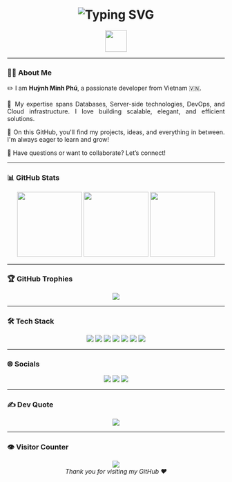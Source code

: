 <!-- 🎉 HEADER HIỆU ỨNG -->
<h1 align="center">
  <img src="https://readme-typing-svg.demolab.com?font=Fira+Code&size=28&duration=3000&pause=500&center=true&vCenter=true&width=435&lines=Hi+there!+I'm+PhuHuynh197;Welcome+to+my+GitHub+Profile!" alt="Typing SVG" />
</h1>

<p align="center">
  <img src="https://user-images.githubusercontent.com/73097560/115834477-dbab4500-a447-11eb-908a-139a6edaec5c.gif" height="50px" />
</p>

---

### 👨‍💻 About Me

<p align="justify">
✏️ I am <strong>Huỳnh Minh Phú</strong>, a passionate developer from Vietnam 🇻🇳.
</p>
<p align="justify">
🚀 My expertise spans Databases, Server-side technologies, DevOps, and Cloud infrastructure. I love building scalable, elegant, and efficient solutions.
</p>
<p align="justify">
🌟 On this GitHub, you'll find my projects, ideas, and everything in between. I'm always eager to learn and grow!
</p>
<p align="justify">
💬 Have questions or want to collaborate? Let’s connect!
</p>

---

### 📊 GitHub Stats

<div align="center">
  <img src="https://github-readme-stats.vercel.app/api?username=PhuHuynh197&theme=tokyonight&show_icons=true" height="150px"/>
  <img src="https://github-readme-streak-stats.herokuapp.com/?user=PhuHuynh197&theme=tokyonight" height="150px"/>
  <img src="https://github-readme-stats.vercel.app/api/top-langs/?username=PhuHuynh197&layout=compact&theme=tokyonight" height="150px"/>
</div>

---

### 🏆 GitHub Trophies

<p align="center">
  <img src="https://github-profile-trophy.vercel.app/?username=PhuHuynh197&theme=radical&no-frame=true&margin-w=10" />
</p>

---

### 🛠️ Tech Stack

<p align="center">
  <img src="https://img.shields.io/badge/C%23-239120?style=for-the-badge&logo=c-sharp&logoColor=white" />
  <img src="https://img.shields.io/badge/.NET-512BD4?style=for-the-badge&logo=dotnet&logoColor=white" />
  <img src="https://img.shields.io/badge/Python-3670A0?style=for-the-badge&logo=python&logoColor=ffdd54" />
  <img src="https://img.shields.io/badge/SQL-CC2927?style=for-the-badge&logo=microsoft%20sql%20server&logoColor=white" />
  <img src="https://img.shields.io/badge/JavaScript-F7DF1E?style=for-the-badge&logo=javascript&logoColor=black" />
  <img src="https://img.shields.io/badge/Node.js-339933?style=for-the-badge&logo=nodedotjs&logoColor=white" />
  <img src="https://img.shields.io/badge/Docker-2496ED?style=for-the-badge&logo=docker&logoColor=white" />
</p>

---

### 🌐 Socials

<p align="center">
  <a href="https://facebook.com/bao.thangn"><img src="https://img.shields.io/badge/Facebook-1877F2?style=for-the-badge&logo=facebook&logoColor=white" /></a>
  <a href="https://instagram.com/tieuhacsaito"><img src="https://img.shields.io/badge/Instagram-E4405F?style=for-the-badge&logo=instagram&logoColor=white" /></a>
  <a href="https://www.tiktok.com/@tieuhacsaito"><img src="https://img.shields.io/badge/TikTok-000000?style=for-the-badge&logo=tiktok&logoColor=white" /></a>
</p>

---

### ✍️ Dev Quote

<p align="center">
  <img src="https://quotes-github-readme.vercel.app/api?type=horizontal&theme=radical" />
</p>

---

### 👁️ Visitor Counter

<p align="center">
  <img src="https://profile-counter.glitch.me/PhuHuynh197/count.svg" />
  <br/>
  <i>Thank you for visiting my GitHub ❤️</i>
</p>
